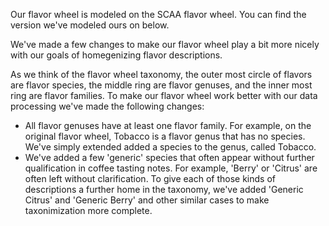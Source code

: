 Our flavor wheel is modeled on the SCAA flavor wheel. You can find the version we've modeled ours on below.

We've made a few changes to make our flavor wheel play a bit more nicely with our goals of homegenizing flavor descriptions.

As we think of the flavor wheel taxonomy, the outer most circle of flavors are flavor species, the middle ring are flavor genuses, and the inner most ring are flavor families. To make our flavor wheel work better with our data processing we've made the following changes:

- All flavor genuses have at least one flavor family. For example, on the original flavor wheel, Tobacco is a flavor genus that has no species. We've simply extended added a species to the genus, called Tobacco.
- We've added a few 'generic' species that often appear without further qualification in coffee tasting notes. For example, 'Berry' or 'Citrus' are often left without clarification. To give each of those kinds of descriptions a further home in the taxonomy, we've added 'Generic Citrus' and 'Generic Berry' and other similar cases to make taxonimization more complete.